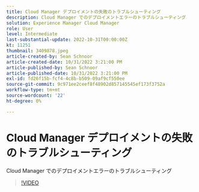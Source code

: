 ```yaml
---
title: Cloud Manager デプロイメントの失敗のトラブルシューティング
description: Cloud Manager でのデプロイメントエラーのトラブルシューティング
solution: Experience Manager Cloud Manager
role: User
level: Intermediate
last-substantial-update: 2022-10-31T00:00:00Z
kt: 11251
thumbnail: 3409878.jpeg
article-created-by: Sean Schnoor
article-created-date: 10/31/2022 3:21:00 PM
article-published-by: Sean Schnoor
article-published-date: 10/31/2022 3:21:00 PM
exl-id: fd26f15b-fcf4-4c8b-b509-09af9cf550ee
source-git-commit: 9c971ee2ceef8f48902d857145545ef173f3752a
workflow-type: tm+mt
source-wordcount: '22'
ht-degree: 0%

---
```


# Cloud Manager デプロイメントの失敗のトラブルシューティング

Cloud Manager でのデプロイメントエラーのトラブルシューティング

>[!VIDEO](https://video.tv.adobe.com/v/3409878/?quality=12&learn=on)
